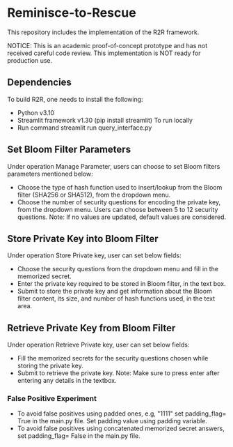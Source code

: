 # Reminisce-to-Rescue
This repository includes the implementation of the R2R framework.


</b> NOTICE: </b> This is an academic proof-of-concept prototype and has not received careful code review. This implementation is NOT ready for production use.
## Dependencies
To build R2R, one needs to install the following:
  
* Python v3.10
* Streamlit framework v1.30 (pip install streamlit) To run locally
* Run command streamlit run query_interface.py
## Set Bloom Filter Parameters
Under operation Manage Parameter, users can choose to set Bloom filters parameters mentioned below:
* Choose the type of hash function used to insert/lookup from the Bloom filter (SHA256 or SHA512), from the dropdown menu.
* Choose the number of security questions for encoding the private key, from the dropdown menu. Users can choose between 5 to 12 security questions.
Note: If no values are updated, default values are considered.
## Store Private Key into Bloom Filter
Under operation Store Private key, user can set below fields:
* Choose the security questions from the dropdown menu and fill in the memorized secret.
* Enter the private key required to be stored in Bloom filter, in the text box.
* Submit to store the private key and get information about the Bloom filter content, its size, and number of hash functions used, in the text area.
## Retrieve Private Key from Bloom Filter
Under operation Retrieve Private key, user can set below fields:
* Fill the memorized secrets for the security questions chosen while storing the private key.
* Submit to retrieve the private key.
Note: Make sure to press enter after entering any details in the textbox.
### False Positive Experiment
* To avoid false positives using padded ones, e.g, "1111" set padding_flag= True in the main.py file. Set padding value using padding variable.
* To avoid false positives using concatenated memorized secret answers, set padding_flag= False in the main.py file.
     
